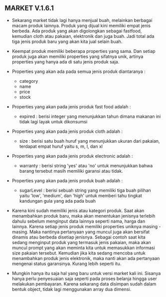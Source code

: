 ## MARKET V.1.6.1


- Sekarang market tidak lagi hanya menjual buah, melainkan berbagai macam produk lainnya. Produk yang dijual kini memiliki empat jenis berbeda. Ada produk yang akan digolongkan sebagai fastfood, kemudian cloth atau pakaian, elektronik dan juga buah. Jadi total ada tiga jenis produk baru yang akan kita jual selain buah.

- Keempat produk memiliki beberapa properties yang sama. Dan setiap produk juga akan memiliki properties yang sifatnya unik, artinya properties yang hanya ada di satu jenis produk saja.

- Properties yang akan ada pada semua jenis produk diantaranya :
    - category
    - name
    - price
    - stock

- Properties yang akan pada jenis produk fast food adalah :
    - expired : berisi integer yang menunjukkan tahun dimana makanan ini tidak lagi layak untuk dikonsumsi

- Properties yang akan pada jenis produk cloth adalah :
    - size : berisi satu buah huruf yang menunjukkan ukuran dari pakaian, terdapat empat huruf yaitu s, m, l, dan xl

- Properties yang akan pada jenis produk electronic adalah :
    - warranty : berisi string 'yes' atau 'no' untuk menunjukkan bahwa barang tersebut masih memiliki garansi atau tidak.

- Properties yang akan pada jenis produk buah  adalah :
    - sugarLevel : berisi sebuah string yang memiliki tiga buah pilihan yaitu 'low', 'medium', dan 'high' untuk memberi tahu tingkat kandungan gula yang ada pada buah

- Karena kini sudah memiliki jenis atau kategori produk. Saat akan menambahkan produk baru, maka akan menentukan jenisnya terlebih dahulu sebelum menginput data lainnya seperti nama, harga dan lainnya. Karena setiap jenis produk memiliki properties uniknya masing - masing. Maka nantinya pertanyaan yang muncul juga akan bersifat dinamis atau berbeda disetiap jenisnya. Sebagai contoh saat kita sedang menginput produk yang termasuk jenis pakaian, maka akan muncul prompt yang akan meminta kita untuk memasukkan informasi size pakaian tersebut. Kemudian jika kita sedang mencoba untuk menambahkan produk jenis elektronik, maka nanti akan ada pertanyaan mengenai status garansinya. Kurang lebih seperti itu.

- Mungkin hanya itu saja hal yang baru untuk versi market kali ini. Sisanya hanya perlu penyesuaian saja seperti pada proses belanja hingga user melakukan pembayaran. Karena sekarang data disimpan sudah dalam bentuk object, tidak lagi menggunakan array dua dimensi.